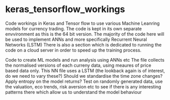 # keras_tensorflow_workings
Code workings in Keras and Tensor flow to use various Machine Leanring models for currency trading.
The code is kept in its own separate envvironment as this is the 64 bit version. The majority of the code here will be used to implement ANNs and more specifically Recurrent Neural Networks (LSTM) There is also a section which is dedicated to running the code on a cloud server in order to speed up the training process.

Code to create ML models and run analysis using ANNs etc
The file collects the normalised versions of each curreny data, using meaures of price based 
data only.
This NN file uses a LSTM (the lookback again is of interest, do we need to vary these?)
Should we standardise the time zone changes? Apply entropy on the model returns? 
Test on randomly generated data, use the valuation, eco trends, risk aversion etc to 
see if there is any interesting patterns there which allow us to understand the model behaviour
